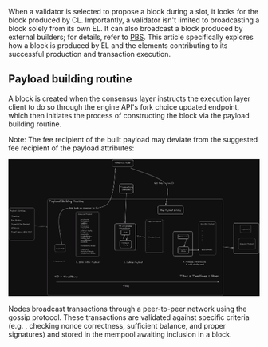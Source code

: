 When a validator is selected to propose a block during a slot, it looks for the block produced by CL. Importantly, a validator isn't limited to broadcasting a block solely from its own EL. It can also broadcast a block produced by external builders; for details, refer to [PBS](https://ethereum.org/en/roadmap/pbs/). This article specifically explores how a block is produced by EL and the elements contributing to its successful production and transaction execution.


Payload building routine
---------------------------------------------------------------------------------------------------

A block is created when the consensus layer instructs the execution layer client to do so through the engine API's fork choice updated endpoint, which then initiates the process of constructing the block via the payload building routine.

Note: The fee recipient of the built payload may deviate from the suggested fee recipient of the payload attributes:


![alt text](image.png)

Nodes broadcast transactions through a peer-to-peer network using the gossip protocol. These transactions are validated against specific criteria (e.g. , checking nonce correctness, sufficient balance, and proper signatures) and stored in the mempool awaiting inclusion in a block.